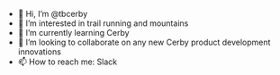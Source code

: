 - 👋 Hi, I’m @tbcerby
- 👀 I’m interested in trail running and mountains
- 🌱 I’m currently learning Cerby
- 💞️ I’m looking to collaborate on any new Cerby product development innovations
- 📫 How to reach me: Slack

<!---
tbcerby/tbcerby is a ✨ special ✨ repository because its `README.md` (this file) appears on your GitHub profile.
You can click the Preview link to take a look at your changes.
--->
